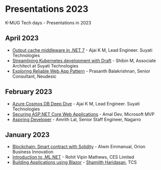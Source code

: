 # Presentations 2023

K-MUG Tech days - Presentations in 2023

## April 2023

* [Output cache middleware in .NET 7](https://github.com/k-mug/Presentations-2023/blob/main/April-2023/Output-cache-middleware-in-dotnet7-Ajai.pdf) - Ajai K M, Lead Engineer. Suyati Technologies
* [Streamlining Kubernetes development with Draft](https://github.com/k-mug/Presentations-2023/blob/main/April-2023/Streamlining-Kubernetes-Development-With-Draft-Shibin.pptx) - Shibin M, Associate Architect at Suyati Technologies
* [Exploring Reliable Web App Pattern](https://github.com/k-mug/Presentations-2023/blob/main/April-2023/Reliable-web-app-patterns-for-dotnet-prasanth.pdf) - Prasanth Balakrishnan, Senior Consultant, Neudesic

## February 2023

* [Azure Cosmos DB Deep Dive](https://github.com/k-mug/Presentations-2023/blob/main/February-2023/Azure-Cosmos-DB-Ajai.pptx) - Ajai K M, Lead Engineer. Suyati Technologies
* [Securing ASP.NET Core Web Applications](https://github.com/k-mug/Presentations-2023/blob/main/February-2023/Securing-ASP-NET-Core-Web-Applications-Amal.pdf) - Amal Dev, Microsoft MVP
* [Aspiring Developer](https://github.com/k-mug/Presentations-2023/blob/main/February-2023/Aspiring-Developer-AmritLal.pptx) - Amrith Lal, Senior Staff Engineer, Nagarro

## January 2023
* [Blockchain: Smart contract with Solidity](https://github.com/k-mug/Presentations-2023/blob/main/January-2023/Smart%20Contracts%20using%20solidity.pptx) - Alwin Emmanual, Orion Business Innovation
* [Introduction to .ML.NET](https://github.com/k-mug/Presentations-2023/blob/main/January-2023/MLNET-Jan2023-Rohit.pptx) - Rohit Vipin Mathews, CES Limited
* [Building Applications using Blazor](https://github.com/k-mug/Presentations-2023/blob/main/January-2023/Blazor-Jan2023-Shamjith.pptx) - [Shamjith Haridasan](https://github.com/ShamjithHaridasan), TCS

